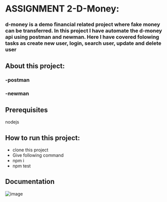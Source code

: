 # ASSIGNMENT 2-D-Money:
### d-money is a demo financial related project where fake money can be transferred. In this project I have automate the d-money api using postman and newman. Here I have covered folowing tasks as create new user, login, search user, update and delete user

## About this project:
### -postman
### -newman
## Prerequisites
nodejs
## How to run this project:
- clone this project
- Give following command
- npm i
- npm test

## Documentation
![image](https://github.com/bakhtiaralamshahrukh/ASSIGNMENT-2-D-Money/assets/69646920/3dcda8b2-3d25-4c68-9237-2666845c7b62)
